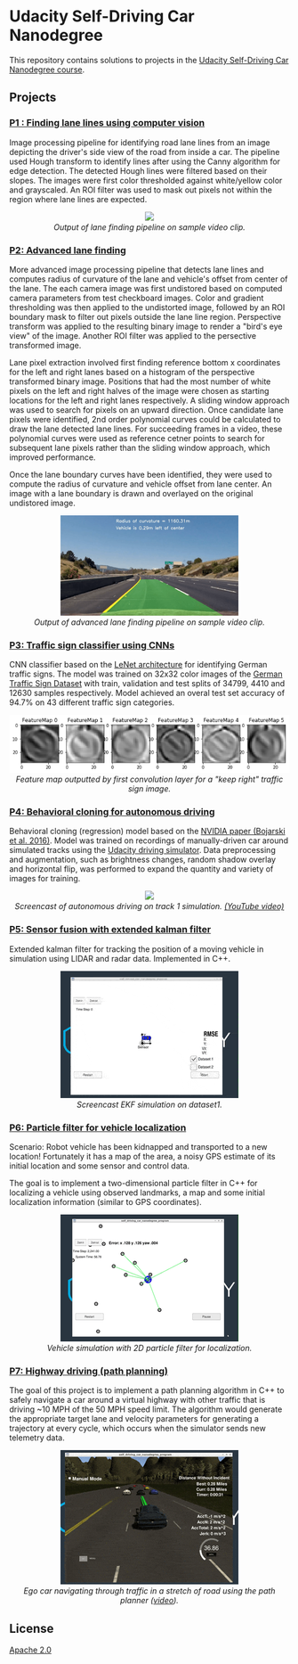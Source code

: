 # Udacity Self-Driving Car Nanodegree

This repository contains solutions to projects in the [Udacity Self-Driving Car Nanodegree course](https://www.udacity.com/course/self-driving-car-engineer-nanodegree--nd013).

## Projects

### [P1 : Finding lane lines using computer vision](./P1_lane_finding)

Image processing pipeline for identifying road lane lines from an image depicting the driver's side view of the road from inside a car. The pipeline used Hough transform to identify lines after using the Canny algorithm for edge detection. The detected Hough lines were filtered based on their slopes. The images were first color thresholded against white/yellow color and grayscaled. An ROI filter was used to mask out pixels not within the region where lane lines are expected. 

<p align="center">
  <img src="./P1_lane_finding/output_images/solidWhiteRight.gif"><br>
  <em>Output of lane finding pipeline on sample video clip.</em>
</p>

### [P2:  Advanced lane finding](./P2_adv_lane_finding)

More advanced image processing pipeline that detects lane lines and computes radius of curvature of the lane and vehicle's offset from center of the lane. The each camera image was first undistored based on computed camera parameters from test checkboard images. Color and gradient thresholding was then applied to the undistorted image, followed by an ROI boundary mask to filter out pixels outside the lane line region. Perspective transform was applied to the resulting binary image to render a "bird's eye view" of the image. Another ROI filter was applied to the persective transformed image.

Lane pixel extraction involved first finding reference bottom x coordinates for the left and right lanes based on a histogram of the perspective transformed binary image. Positions that had the most number of white pixels on the left and right halves of the image were chosen as starting locations for the left and right lanes respectively. A sliding window approach was used to search for pixels on an upward direction. Once candidate lane pixels were identified, 2nd order polynomial curves could be calculated to draw the lane detected lane lines. For succeeding frames in a video, these polynomial curves were used as reference cetner points to search for subsequent lane pixels rather than the sliding window approach, which improved performance.

Once the lane boundary curves have been identified, they were used to compute the radius of curvature and vehicle offset from lane center. An image with a lane boundary is drawn and overlayed on the original undistored image.

<p align="center">
	<img src="./P2_adv_lane_finding/output_project_video.gif"><br>
	<em>Output of advanced lane finding pipeline on sample video clip.</em>
</p>

### [P3: Traffic sign classifier using CNNs](./P3_traffic_sign_classifier)

CNN classifier based on the [LeNet architecture](http://yann.lecun.com/exdb/publis/pdf/lecun-01a.pdf) for identifying German traffic signs. The model was trained on  32x32 color images of the [German Traffic Sign Dataset](http://benchmark.ini.rub.de/?section=gtsrb&subsection=dataset) with train, validation and test splits of 34799, 4410 and 12630 samples respectively. Model achieved an overal test set accuracy of 94.7% on 43 different traffic sign categories.

<p align="center">
	<img src="./P3_traffic_sign_classifier/writeup_images/sample38_c1.png"><br>
	<em>Feature map outputted by first convolution layer for a "keep right" traffic sign image.</em>
</p>

### [P4: Behavioral cloning for autonomous driving](./P4_behavioral_cloning)

Behavioral cloning (regression) model based on the [NVIDIA paper (Bojarski et al. 2016)](https://arxiv.org/abs/1604.07316). Model was trained on recordings of manually-driven car around simulated tracks using the [Udacity driving simulator](https://github.com/udacity/self-driving-car-sim). Data preprocessing and augmentation, such as brightness changes, random shadow overlay and horizontal flip, was performed to expand the quantity and variety of images for training. 

<p align="center">
	<img src="./P4_behavioral_cloning/writeup_images/final_model_track1_screencast.gif"><br>
    	<em>Screencast of autonomous driving on track 1 simulation. <a href="https://www.youtube.com/watch?v=N1Pnjn8Hze4">(YouTube video)</a></em>
</p>

### [P5: Sensor fusion with extended kalman filter](./P5_extended_kalman_filter)

Extended kalman filter for tracking the position of a moving vehicle in simulation using LIDAR and radar data. 
Implemented in C++.

<p align="center">
	<img src="./P5_extended_kalman_filter/ekf_dataset1.gif"><br>
	<em>Screencast EKF simulation on dataset1.</em>
</p>

### [P6: Particle filter for vehicle localization](./P6_kidnapped_vehicle)

Scenario: Robot vehicle has been kidnapped and transported to a new location! Fortunately it has a map of the area, a noisy GPS estimate of its initial location and some sensor and control data.

The goal is to implement a two-dimensional particle filter in C++ for localizing a vehicle using observed landmarks, a map and some initial localization information (similar to GPS coordinates).

<p align="center">
	<img src="./P6_kidnapped_vehicle/particle_filter.gif"><br>
	<em>Vehicle simulation with 2D particle filter for localization.</em>
</p>

### [P7: Highway driving (path planning)](./P7_highway_driving)

The goal of this project is to implement a path planning algorithm in C++ to safely navigate a car around a virtual highway with other traffic that is driving ~10 MPH of the 50 MPH speed limit. The algorithm would generate the appropriate target lane and velocity parameters for generating a trajectory at every cycle, which occurs when the simulator sends new telemetry data.

<p align="center">
  <img src="./P7_highway_driving/images/highway_driving_15fps.gif"><br>
  <em>Ego car navigating through traffic in a stretch of road using the path planner (<a href="https://www.youtube.com/watch?v=u69gBEt4pOc">video</a>).</em>
</p>

## License
[Apache 2.0](./LICENSE)



